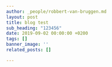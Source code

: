 ```yaml
---
author: _people/robbert-van-bruggen.md
layout: post
title: blog test
sub_heading: "123456"
date: 2019-09-02 00:00:00 +0200
tags: []
banner_image: ''
related_posts: []

---
```

